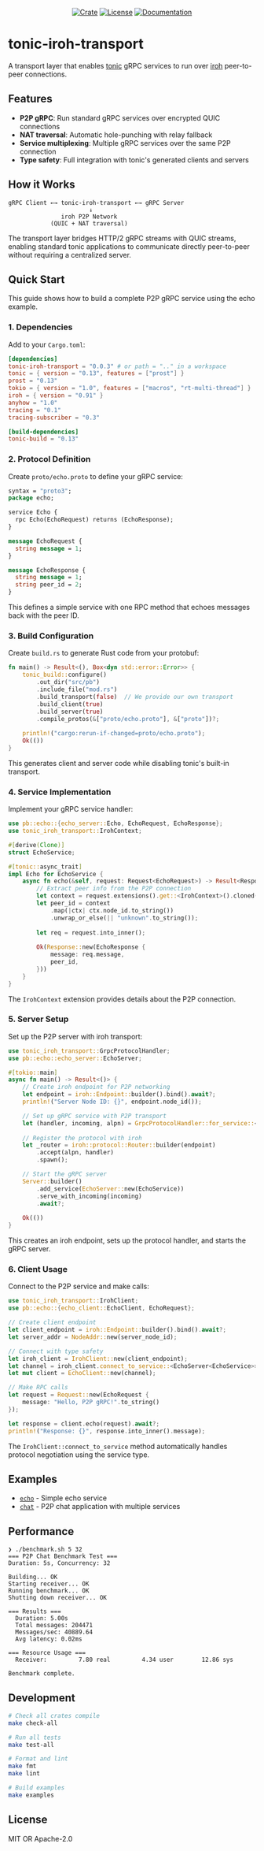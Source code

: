 <div style="text-align: center;" align="center">

[![Crate][crate_img]][crate_link]
[![License][license_img]][license_file]
[![Documentation][docs_img]][docs_link]

</div>

# tonic-iroh-transport

A transport layer that enables [tonic](https://github.com/hyperium/tonic) gRPC services to run over [iroh](https://github.com/n0-computer/iroh) peer-to-peer connections.

## Features

- **P2P gRPC**: Run standard gRPC services over encrypted QUIC connections
- **NAT traversal**: Automatic hole-punching with relay fallback
- **Service multiplexing**: Multiple gRPC services over the same P2P connection
- **Type safety**: Full integration with tonic's generated clients and servers

## How it Works

```
gRPC Client ←→ tonic-iroh-transport ←→ gRPC Server
                       ↓
               iroh P2P Network
            (QUIC + NAT traversal)
```

The transport layer bridges HTTP/2 gRPC streams with QUIC streams, enabling standard tonic applications to communicate directly peer-to-peer without requiring a centralized server.

## Quick Start

This guide shows how to build a complete P2P gRPC service using the echo example.

### 1. Dependencies

Add to your `Cargo.toml`:

```toml
[dependencies]
tonic-iroh-transport = "0.0.3" # or path = ".." in a workspace
tonic = { version = "0.13", features = ["prost"] }
prost = "0.13"
tokio = { version = "1.0", features = ["macros", "rt-multi-thread"] }
iroh = { version = "0.91" }
anyhow = "1.0"
tracing = "0.1"
tracing-subscriber = "0.3"

[build-dependencies]
tonic-build = "0.13"
```

### 2. Protocol Definition

Create `proto/echo.proto` to define your gRPC service:

```protobuf
syntax = "proto3";
package echo;

service Echo {
  rpc Echo(EchoRequest) returns (EchoResponse);
}

message EchoRequest {
  string message = 1;
}

message EchoResponse {
  string message = 1;
  string peer_id = 2;
}
```

This defines a simple service with one RPC method that echoes messages back with the peer ID.

### 3. Build Configuration

Create `build.rs` to generate Rust code from your protobuf:

```rust
fn main() -> Result<(), Box<dyn std::error::Error>> {
    tonic_build::configure()
        .out_dir("src/pb")
        .include_file("mod.rs")
        .build_transport(false)  // We provide our own transport
        .build_client(true)
        .build_server(true)
        .compile_protos(&["proto/echo.proto"], &["proto"])?;
    
    println!("cargo:rerun-if-changed=proto/echo.proto");
    Ok(())
}
```

This generates client and server code while disabling tonic's built-in transport.

### 4. Service Implementation

Implement your gRPC service handler:

```rust
use pb::echo::{echo_server::Echo, EchoRequest, EchoResponse};
use tonic_iroh_transport::IrohContext;

#[derive(Clone)]
struct EchoService;

#[tonic::async_trait]
impl Echo for EchoService {
    async fn echo(&self, request: Request<EchoRequest>) -> Result<Response<EchoResponse>, Status> {
        // Extract peer info from the P2P connection
        let context = request.extensions().get::<IrohContext>().cloned();
        let peer_id = context
            .map(|ctx| ctx.node_id.to_string())
            .unwrap_or_else(|| "unknown".to_string());
        
        let req = request.into_inner();
        
        Ok(Response::new(EchoResponse {
            message: req.message,
            peer_id,
        }))
    }
}
```

The `IrohContext` extension provides details about the P2P connection.

### 5. Server Setup

Set up the P2P server with iroh transport:

```rust
use tonic_iroh_transport::GrpcProtocolHandler;
use pb::echo::echo_server::EchoServer;

#[tokio::main]
async fn main() -> Result<()> {
    // Create iroh endpoint for P2P networking
    let endpoint = iroh::Endpoint::builder().bind().await?;
    println!("Server Node ID: {}", endpoint.node_id());

    // Set up gRPC service with P2P transport
    let (handler, incoming, alpn) = GrpcProtocolHandler::for_service::<EchoServer<EchoService>>();
    
    // Register the protocol with iroh
    let _router = iroh::protocol::Router::builder(endpoint)
        .accept(alpn, handler)
        .spawn();

    // Start the gRPC server
    Server::builder()
        .add_service(EchoServer::new(EchoService))
        .serve_with_incoming(incoming)
        .await?;
        
    Ok(())
}
```

This creates an iroh endpoint, sets up the protocol handler, and starts the gRPC server.

### 6. Client Usage

Connect to the P2P service and make calls:

```rust
use tonic_iroh_transport::IrohClient;
use pb::echo::{echo_client::EchoClient, EchoRequest};

// Create client endpoint
let client_endpoint = iroh::Endpoint::builder().bind().await?;
let server_addr = NodeAddr::new(server_node_id);

// Connect with type safety
let iroh_client = IrohClient::new(client_endpoint);
let channel = iroh_client.connect_to_service::<EchoServer<EchoService>>(server_addr).await?;
let mut client = EchoClient::new(channel);

// Make RPC calls
let request = Request::new(EchoRequest { 
    message: "Hello, P2P gRPC!".to_string() 
});

let response = client.echo(request).await?;
println!("Response: {}", response.into_inner().message);
```

The `IrohClient::connect_to_service` method automatically handles protocol negotiation using the service type.

## Examples

- [`echo`](examples/echo/) - Simple echo service
- [`chat`](examples/chat/) - P2P chat application with multiple services

## Performance

```
❯ ./benchmark.sh 5 32
=== P2P Chat Benchmark Test ===
Duration: 5s, Concurrency: 32

Building... OK
Starting receiver... OK
Running benchmark... OK
Shutting down receiver... OK

=== Results ===
  Duration: 5.00s
  Total messages: 204471
  Messages/sec: 40889.64
  Avg latency: 0.02ms

=== Resource Usage ===
  Receiver:         7.80 real         4.34 user        12.86 sys

Benchmark complete.
```

## Development

```bash
# Check all crates compile
make check-all

# Run all tests
make test-all

# Format and lint
make fmt
make lint

# Build examples
make examples
```

## License

MIT OR Apache-2.0

[crate_link]: https://crates.io/crates/tonic-iroh-transport "Crate listing"
[crate_img]: https://img.shields.io/crates/v/tonic-iroh-transport.svg?style=for-the-badge&color=f46623 "Crate badge"
[docs_link]: https://docs.rs/tonic-iroh-transport/latest/tonic-iroh-transport "Crate documentation"
[docs_img]: https://img.shields.io/docsrs/tonic-iroh-transport/latest.svg?style=for-the-badge "Documentation badge"
[license_file]: https://github.com/hellas-ai/tonic-iroh-transport/blob/master/LICENSE "Project license"
[license_img]: https://img.shields.io/crates/l/tonic-iroh-transport.svg?style=for-the-badge "License badge"
